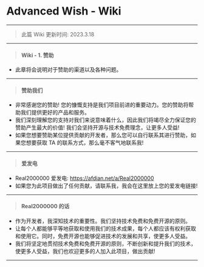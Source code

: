 # Advanced Wish - Wiki
---
> 此篇 Wiki 更新时间: 2023.3.18
---
> #### Wiki - 1. 赞助
- 此章将会说明对于赞助的渠道以及各种问题。
---
> #### 赞助我们
- 非常感谢您的赞助! 您的慷慨支持是我们项目前进的重要动力。您的赞助将帮助我们提供更好的产品和服务。
- 我们深刻理解您的支持对我们来说意味着什么，因此我们将竭尽全力保证您的赞助产生最大的价值! 我们会坚持开源与技术免费理念，让更多人受益!
- 如果您想要赞助某位提供贡献的开发者，那么您可以自行联系其进行赞助，如果您想要获取 TA 的联系方式，那么毫不客气地联系我!
---
> #### 爱发电
- Real2000000 爱发电: https://afdian.net/a/Real2000000
- 如果您为此项目做出了任何贡献，请联系我，我会在这里放上您的爱发电链接!
---
> #### Real2000000 的话
- 作为开发者，我深知技术的重要性。我们坚持技术免费和免费开源的原则。
- 让每个人都能够平等地获取和使用我们的技术成果，每个人都应该有权利获取和使用它。同时，免费开源也能够促进技术的发展和共享，使更多人受益。
- 我们将坚定地贯彻技术免费和免费开源的原则，不断创新和提升我们的技术，使更多人受益，我们也欢迎更多的人加入此项目，做出贡献!
---